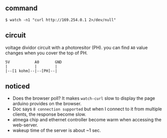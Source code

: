 ## command

```
$ watch -n1 "curl http://169.254.0.1 2>/dev/null"
```

## circuit

voltage dividor circuit with a photoresitor (PH).
you can find `A0` value changes when you cover the top of PH.

```
5V           A0       GND
|            |        |
|--[1 kohm]--|--[PH]--|
```

## noticed

- Does the browser poll? It makes `watch-curl` slow to display the page arduino provides on the browser.
- Doc says `8 connection supported` but when I connect to it from multiple clients, the response become slow.
- atmega chip and ethernet controller become warm when accessing the web-server.
- wakeup time of the server is about ~1 sec.
